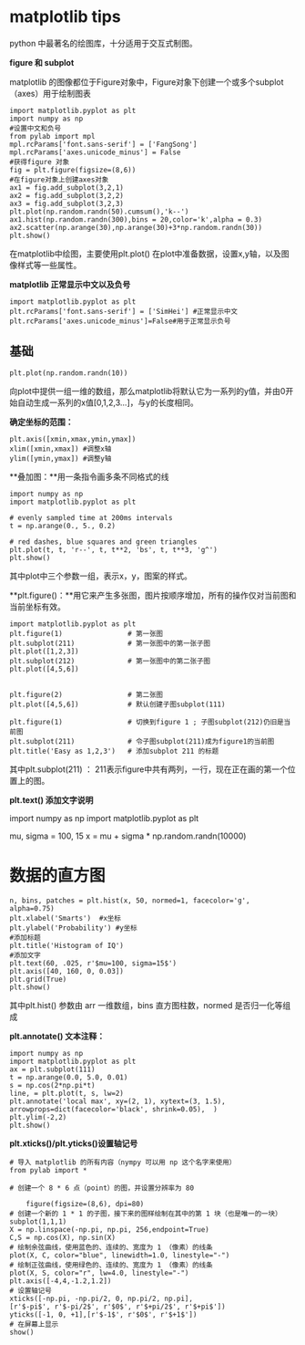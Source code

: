 matplotlib tips
===============

python 中最著名的绘图库，十分适用于交互式制图。

**figure 和 subplot**

matplotlib 的图像都位于Figure对象中，Figure对象下创建一个或多个subplot（axes）用于绘制图表

    import matplotlib.pyplot as plt
    import numpy as np
    #设置中文和负号
    from pylab import mpl
    mpl.rcParams['font.sans-serif'] = ['FangSong']
    mpl.rcParams['axes.unicode_minus'] = False
    #获得figure 对象
    fig = plt.figure(figsize=(8,6))
    #在figure对象上创建axes对象
    ax1 = fig.add_subplot(3,2,1)
    ax2 = fig.add_subplot(3,2,2)
    ax3 = fig.add_subplot(3,2,3)
    plt.plot(np.random.randn(50).cumsum(),'k--')
    ax1.hist(np.random.randn(300),bins = 20,color='k',alpha = 0.3)
    ax2.scatter(np.arange(30),np.arange(30)+3*np.random.randn(30))
    plt.show()

在matplotlib中绘图，主要使用plt.plot() 在plot中准备数据，设置x,y轴，以及图像样式等一些属性。

**matplotlib 正常显示中文以及负号**

    import matplotlib.pyplot as plt
    plt.rcParams['font.sans-serif'] = ['SimHei'] #正常显示中文
    plt.rcParams['axes.unicode_minus']=False#用于正常显示负号

基础
--

    plt.plot(np.random.randn(10))

向plot中提供一组一维的数组，那么matplotlib将默认它为一系列的y值，并由0开始自动生成一系列的x值[0,1,2,3...]，与y的长度相同。

**确定坐标的范围：**

    plt.axis([xmin,xmax,ymin,ymax])
    xlim([xmin,xmax]) #调整x轴
    ylim([ymin,ymax]) #调整y轴

**叠加图：**用一条指令画多条不同格式的线

    import numpy as np
    import matplotlib.pyplot as plt
     
    # evenly sampled time at 200ms intervals
    t = np.arange(0., 5., 0.2)
     
    # red dashes, blue squares and green triangles
    plt.plot(t, t, 'r--', t, t**2, 'bs', t, t**3, 'g^')
    plt.show()

其中plot中三个参数一组，表示x，y，图案的样式。

**plt.figure()：**用它来产生多张图，图片按顺序增加，所有的操作仅对当前图和当前坐标有效。

    import matplotlib.pyplot as plt
    plt.figure(1)                # 第一张图
    plt.subplot(211)             # 第一张图中的第一张子图
    plt.plot([1,2,3])
    plt.subplot(212)             # 第一张图中的第二张子图
    plt.plot([4,5,6])
     
     
    plt.figure(2)                # 第二张图
    plt.plot([4,5,6])            # 默认创建子图subplot(111)
     
    plt.figure(1)                # 切换到figure 1 ; 子图subplot(212)仍旧是当前图
    plt.subplot(211)             # 令子图subplot(211)成为figure1的当前图
    plt.title('Easy as 1,2,3')   # 添加subplot 211 的标题

其中plt.subplot(211) ： 211表示figure中共有两列，一行，现在正在画的第一个位置上的图。

**plt.text() 添加文字说明**

import numpy as np
import matplotlib.pyplot as plt
 
mu, sigma = 100, 15
x = mu + sigma * np.random.randn(10000)
 
# 数据的直方图

    n, bins, patches = plt.hist(x, 50, normed=1, facecolor='g', alpha=0.75)
    plt.xlabel('Smarts')  #x坐标
    plt.ylabel('Probability') #y坐标
    #添加标题
    plt.title('Histogram of IQ')
    #添加文字
    plt.text(60, .025, r'$mu=100, sigma=15$')
    plt.axis([40, 160, 0, 0.03])
    plt.grid(True)
    plt.show()

其中plt.hist() 参数由 arr 一维数组，bins 直方图柱数，normed 是否归一化等组成

**plt.annotate() 文本注释：**

    import numpy as np
    import matplotlib.pyplot as plt
    ax = plt.subplot(111)
    t = np.arange(0.0, 5.0, 0.01)
    s = np.cos(2*np.pi*t)
    line, = plt.plot(t, s, lw=2) 
    plt.annotate('local max', xy=(2, 1), xytext=(3, 1.5),
    arrowprops=dict(facecolor='black', shrink=0.05),  )     
    plt.ylim(-2,2)
    plt.show()

**plt.xticks()/plt.yticks()设置轴记号**

    # 导入 matplotlib 的所有内容（nympy 可以用 np 这个名字来使用）
    from pylab import *
     
    # 创建一个 8 * 6 点（point）的图，并设置分辨率为 80
    
        figure(figsize=(8,6), dpi=80)
    # 创建一个新的 1 * 1 的子图，接下来的图样绘制在其中的第 1 块（也是唯一的一块）
    subplot(1,1,1)
    X = np.linspace(-np.pi, np.pi, 256,endpoint=True)
    C,S = np.cos(X), np.sin(X)
    # 绘制余弦曲线，使用蓝色的、连续的、宽度为 1 （像素）的线条
    plot(X, C, color="blue", linewidth=1.0, linestyle="-")
    # 绘制正弦曲线，使用绿色的、连续的、宽度为 1 （像素）的线条
    plot(X, S, color="r", lw=4.0, linestyle="-")
    plt.axis([-4,4,-1.2,1.2])
    # 设置轴记号
    xticks([-np.pi, -np.pi/2, 0, np.pi/2, np.pi],
    [r'$-pi$', r'$-pi/2$', r'$0$', r'$+pi/2$', r'$+pi$'])
    yticks([-1, 0, +1],[r'$-1$', r'$0$', r'$+1$'])
    # 在屏幕上显示
    show()